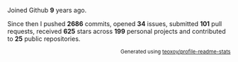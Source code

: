 Joined Github **9** years ago.

Since then I pushed **2686** commits, opened **34** issues, submitted **101** pull requests, received **625** stars across **199** personal projects and contributed to **25** public repositories.

<p align="right"><sub>Generated using <a href="https://github.com/marketplace/actions/profile-readme-stats">teoxoy/profile-readme-stats</a></sub></p>
